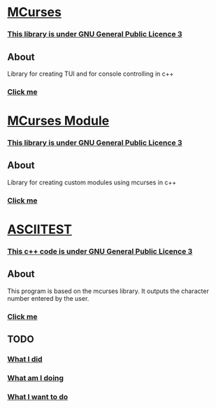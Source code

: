 # [MCurses](https://github.com/mrybs/mcurses/blob/main/mcurses_kernel.h)
### [This library is under GNU General Public Licence 3](https://github.com/mrybs/mcurses/blob/main/LICENSE)
## About
Library for creating TUI and for console controlling in c++

### [Click me](https://github.com/mrybs/mcurses/blob/main/README/MCURSES_KERNEL.md)

# [MCurses Module](https://github.com/mrybs/mcurses/blob/main/mcurses_module.h)
### [This library is under GNU General Public Licence 3](https://github.com/mrybs/mcurses/blob/main/LICENSE)
## About
Library for creating custom modules using mcurses in c++

### [Click me](https://github.com/mrybs/mcurses/blob/main/README/MCURSES_MODULE.md)

# [ASCIITEST](https://github.com/mrybs/mcurses/blob/main/asciitest.cpp)
### [This c++ code is under GNU General Public Licence 3](https://github.com/mrybs/mcurses/blob/main/LICENSE)
## About
This program is based on the mcurses library. It outputs the character 
number entered by the user.

### [Click me](https://github.com/mrybs/mcurses/blob/main/README/ASCIITEST.md)

## TODO
### [What I did](https://github.com/mrybs/mcurses/blob/main/README/did.md)
### [What am I doing](https://github.com/mrybs/mcurses/blob/main/README/doing.md)
### [What I want to do](https://github.com/mrybs/mcurses/blob/main/README/wanttodo.md)